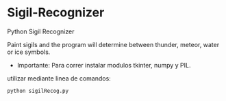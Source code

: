 # Sigil-Recognizer
Python Sigil Recognizer

Paint sigils and the program will determine between thunder, meteor, water or ice symbols.

* Importante: Para correr instalar modulos tkinter, numpy y PIL.


utilizar mediante linea de comandos:

 
```bash
python sigilRecog.py
```
